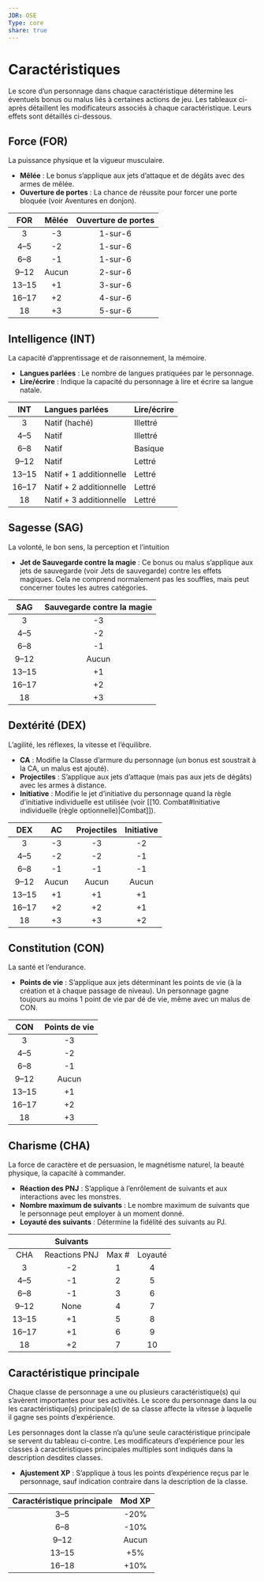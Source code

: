 ```yaml
---
JDR: OSE
Type: core
share: true
---
```

# Caractéristiques
Le score d’un personnage dans chaque caractéristique détermine les éventuels bonus ou malus liés à certaines actions de jeu. Les tableaux ci-après détaillent les modificateurs associés à chaque caractéristique. Leurs effets sont détaillés ci-dessous.

## Force (FOR)
La puissance physique et la vigueur musculaire.

- **Mêlée** : Le bonus s’applique aux jets d’attaque et de dégâts avec des armes de mêlée.
- **Ouverture de portes** : La chance de réussite pour forcer une porte bloquée (voir Aventures en donjon).

|  FOR  | Mêlée | Ouverture de portes |
| :---: | :---: | :--------: |
|   3   |  -3   |   1-sur-6   |
|  4–5  |  -2   |   1-sur-6   |
|  6–8  |  -1   |   1-sur-6   |
| 9–12  | Aucun  |   2-sur-6   |
| 13–15 |  +1   |   3-sur-6   |
| 16–17 |  +2   |   4-sur-6   |
|  18   |  +3   |   5-sur-6   |

## Intelligence (INT)
La capacité d’apprentissage et de raisonnement, la mémoire.

- **Langues parlées** : Le nombre de langues pratiquées par le personnage.
- **Lire/écrire** : Indique la capacité du personnage à lire et écrire sa langue natale.

|  INT  | Langues parlées	      | Lire/écrire<br>   |
|:-----:|:--------------------- |:---------- |
|   3   | Natif (haché)         | Illettré |
|  4–5  | Natif                 | Illettré |
|  6–8  | Natif                | Basique      |
| 9–12  | Natif                | Lettré<br>   |
| 13–15 | Natif + 1 additionnelle | Lettré<br>   |
| 16–17 | Natif + 2 additionnelle | Lettré<br>   |
|  18   | Natif + 3 additionnelle | Lettré<br>   |

## Sagesse (SAG)
La volonté, le bon sens, la perception et l’intuition

- **Jet de Sauvegarde contre la magie** : Ce bonus ou malus s’applique aux jets de sauvegarde (voir Jets de sauvegarde) contre les effets magiques. Cela ne comprend normalement pas les souffles, mais peut concerner toutes les autres catégories.

|  SAG  | Sauvegarde contre la magie<br> |
| :---: | :---------: |
|   3   |     -3      |
|  4–5  |     -2      |
|  6–8  |     -1      |
| 9–12  |    Aucun     |
| 13–15 |     +1      |
| 16–17 |     +2      |
|  18   |     +3      |

## Dextérité (DEX)
L’agilité, les réflexes, la vitesse et l’équilibre.

- **CA** : Modifie la Classe d’armure du personnage (un bonus est soustrait à la CA, un malus est ajouté).
- **Projectiles** : S’applique aux jets d’attaque (mais pas aux jets de dégâts) avec les armes à distance.
- **Initiative** : Modifie le jet d’initiative du personnage quand la règle d’initiative individuelle est utilisée (voir [[10. Combat#Initiative individuelle (règle optionnelle)|Combat]]).


|  DEX  |  AC  | Projectiles | Initiative |
| :---: | :--: | :-----: | :--------: |
|   3   |  -3  |   -3    |     -2     |
|  4–5  |  -2  |   -2    |     -1     |
|  6–8  |  -1  |   -1    |     -1     |
| 9–12  | Aucun |  Aucun   |    Aucun    |
| 13–15 |  +1  |   +1    |     +1     |
| 16–17 |  +2  |   +2    |     +1     |
|  18   |  +3  |   +3    |     +2     |

## Constitution (CON)

La santé et l’endurance.

- **Points de vie** : S’applique aux jets déterminant les points de vie (à la création et à chaque passage de niveau). Un personnage gagne toujours au moins 1 point de vie par dé de vie, même avec un malus de CON.

|  CON  | Points de vie |
| :---: | :--------: |
|   3   |     -3     |
|  4–5  |     -2     |
|  6–8  |     -1     |
| 9–12  |    Aucun    |
| 13–15 |     +1     |
| 16–17 |     +2     |
|  18   |     +3     |

## Charisme (CHA)
La force de caractère et de persuasion, le magnétisme naturel, la beauté physique, la capacité à commander.

- **Réaction des PNJ** : S’applique à l’enrôlement de suivants et aux interactions avec les monstres.
- **Nombre maximum de suivants** : Le nombre maximum de suivants que le personnage peut employer à un moment donné.
- **Loyauté des suivants** : Détermine la fidélité des suivants au PJ.

|       |   Suivants   |       |         |
| :---: | :-----------: | :---: | :-----: |
|  CHA  | Reactions PNJ | Max # | Loyauté |
|   3   |      -2       |   1   |    4    |
|  4–5  |      -1       |   2   |    5    |
|  6–8  |      -1       |   3   |    6    |
| 9–12  |     None      |   4   |    7    |
| 13–15 |      +1       |   5   |    8    |
| 16–17 |      +1       |   6   |    9    |
|  18   |      +2       |   7   |   10    |

## Caractéristique principale
Chaque classe de personnage a une ou plusieurs caractéristique(s) qui s’avèrent importantes pour ses activités. Le score du personnage dans la ou les caractéristique(s) principale(s) de sa classe affecte la vitesse à laquelle il gagne ses points d’expérience.

Les personnages dont la classe n’a qu’une seule caractéristique principale se servent du tableau ci-contre. Les modificateurs d’expérience pour les classes à caractéristiques principales multiples sont indiqués dans la description desdites classes.

- **Ajustement XP** : S’applique à tous les points d’expérience reçus par le personnage, sauf indication contraire dans la description de la classe.


| Caractéristique principale | Mod XP |
| :-------------: | :---------: |
|       3–5       |    -20%     |
|       6–8       |    -10%     |
|      9–12       |    Aucun     |
|      13–15      |     +5%     |
|      16–18      |    +10%     |